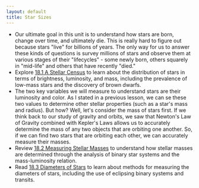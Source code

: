 ```yaml
---
layout: default
title: Star Sizes
---
```


- Our ultimate goal in this unit is to understand how stars are born, change over time, and ultimately die. This is really hard to figure out because stars "live" for billions of years. The only way for us to answer these kinds of questions is survey millions of stars and observe them at various stages of their "lifecycles" - some newly born, others squarely in "mid-life" and others that have recently "died." 
- Explore [18.1 A Stellar Census](https://openstax.org/books/astronomy-2e/pages/18-1-a-stellar-census) to learn about the distribution of stars in terms of brightness, luminosity, and mass, including the prevalence of low-mass stars and the discovery of brown dwarfs.
- The two key variables we will measure to understand stars are their luminosity and color. As I stated in a previous lesson, we can se these two values to determine other stellar properties (such as a star's mass and radius). But how? Well, let's consider the mass of stars first. If we think back to our study of gravity and orbits, we saw that Newton's Law of Gravity combined with Kepler's Laws allows us to accurately determine the mass of any two objects that are orbiting one another. So, if we can find two stars that are orbiting each other, we can accurately measure their masses. 
- Review [18.2 Measuring Stellar Masses](https://openstax.org/books/astronomy-2e/pages/18-2-measuring-stellar-masses) to understand how stellar masses are determined through the analysis of binary star systems and the mass-luminosity relation.
- Read [18.3 Diameters of Stars](https://openstax.org/books/astronomy-2e/pages/18-3-diameters-of-stars) to learn about methods for measuring the diameters of stars, including the use of eclipsing binary systems and transits.
